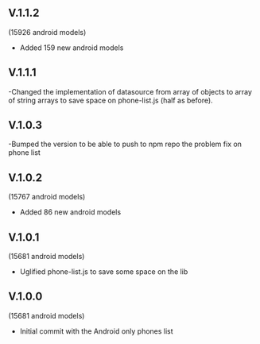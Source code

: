 V.1.1.2
-------
(15926 android models)

- Added 159 new android models


V.1.1.1
-------

-Changed the implementation of datasource from array of objects to array of string arrays to save space on phone-list.js (half as before).

V.1.0.3
-------

-Bumped the version to be able to push to npm repo the problem fix on phone list

V.1.0.2
-------
(15767 android models)

- Added 86 new android models

V.1.0.1
-------
(15681 android models)

- Uglified phone-list.js to save some space on the lib

V.1.0.0
-------
(15681 android models)

- Initial commit with the Android only phones list
